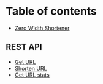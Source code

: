 # Table of contents

* [Zero Width Shortener](README.md)

## REST API <a id="api"></a>

* [Get URL](api/get-shortened-url.md)
* [Shorten URL](api/shorten-url.md)
* [Get URL stats](api/get-url-stats.md)
